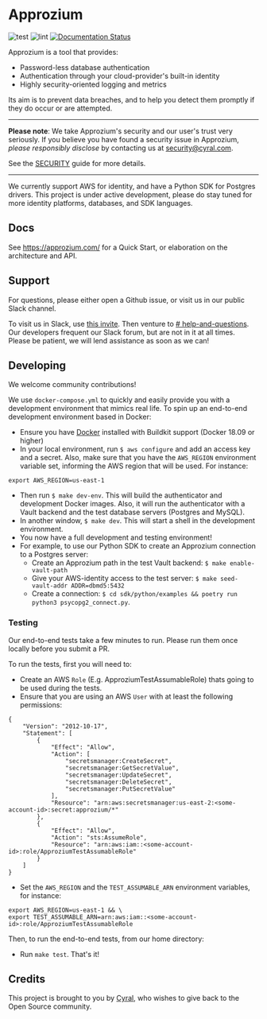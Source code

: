 # Approzium

![test](https://github.com/cyralinc/approzium/workflows/test/badge.svg)
![lint](https://github.com/cyralinc/approzium/workflows/lint/badge.svg)
[![Documentation Status](https://readthedocs.org/projects/approzium/badge/?version=latest)](http://approzium.readthedocs.io/?badge=latest)

Approzium is a tool that provides:
- Password-less database authentication
- Authentication through your cloud-provider's built-in identity
- Highly security-oriented logging and metrics

Its aim is to prevent data breaches, and to help you detect them promptly if they do occur or are attempted.

----

**Please note**: We take Approzium's security and our user's trust very seriously. If you believe you have found a security issue in Approzium, _please responsibly disclose_ by contacting us at [security@cyral.com](mailto:security@cyral.com).

See the [SECURITY](.github/SECURITY.md) guide for more details.

----

We currently support AWS for identity, and have a Python SDK for Postgres drivers. This project is under active development, please
do stay tuned for more identity platforms, databases, and SDK languages.

## Docs

See https://approzium.com/ for a Quick Start, or elaboration on the architecture and API.

## Support

For questions, please either open a Github issue, or visit us in our public Slack channel.

To visit us in Slack, use [this invite](https://join.slack.com/t/approzium/shared_invite/zt-fg9bdcfa-H9YFnlg3XeosKyMIYadmcg). 
Then venture to [# help-and-questions](https://app.slack.com/client/T013VTLTTJ5/C013FTJPAN9).
Our developers frequent our Slack forum, but are not in it at all times. Please be patient, we will lend assistance as 
soon as we can!

## Developing

We welcome community contributions!

We use `docker-compose.yml` to quickly and easily provide you with a development environment that mimics real life.
To spin up an end-to-end development environment based in Docker:

- Ensure you have [Docker](https://www.docker.com/) installed with Buildkit support (Docker 18.09 or higher)
- In your local environment, run `$ aws configure` and add an access key and a secret. Also,
make sure that you have the `AWS_REGION` environment variable set, informing the AWS region that will be used. For instance:
```
export AWS_REGION=us-east-1
```
- Then run `$ make dev-env`. This will build the authenticator and development Docker images. Also, it will run the authenticator with a Vault backend and the test database servers (Postgres and MySQL).
- In another window, `$ make dev`. This will start a shell in the development environment.
- You now have a full development and testing environment!
- For example, to use our Python SDK to create an Approzium connection to a Postgres server:
    * Create an Approzium path in the test Vault backend: `$ make enable-vault-path`
    * Give your AWS-identity access to the test server: `$ make seed-vault-addr ADDR=dbmd5:5432`
    * Create a connection: `$ cd sdk/python/examples && poetry run python3 psycopg2_connect.py`.

### Testing

Our end-to-end tests take a few minutes to run. Please run them once locally before you submit a PR.

To run the tests, first you will need to:
- Create an AWS `Role` (E.g. ApproziumTestAssumableRole) thats going to be used during the tests.
- Ensure that you are using an AWS `User` with at least the following permissions:
```
{
    "Version": "2012-10-17",
    "Statement": [
        {
            "Effect": "Allow",
            "Action": [
                "secretsmanager:CreateSecret",
                "secretsmanager:GetSecretValue",
                "secretsmanager:UpdateSecret",
                "secretsmanager:DeleteSecret",
                "secretsmanager:PutSecretValue"
            ],
            "Resource": "arn:aws:secretsmanager:us-east-2:<some-account-id>:secret:approzium/*"
        },
        {
            "Effect": "Allow",
            "Action": "sts:AssumeRole",
            "Resource": "arn:aws:iam::<some-account-id>:role/ApproziumTestAssumableRole"
        }
    ]
}
```
- Set the `AWS_REGION` and the `TEST_ASSUMABLE_ARN` environment variables, for instance:
```
export AWS_REGION=us-east-1 && \
export TEST_ASSUMABLE_ARN=arn:aws:iam::<some-account-id>:role/ApproziumTestAssumableRole
```
Then, to run the end-to-end tests, from our home directory:
- Run `make test`. That's it!

## Credits

This project is brought to you by [Cyral](https://www.cyral.com/), who wishes to give back to the Open Source community.
